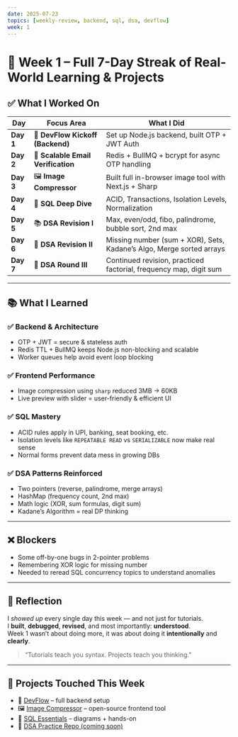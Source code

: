 ```yaml
---
date: 2025-07-23
topics: [weekly-review, backend, sql, dsa, devflow]
week: 1
---
```


# 📘 Week 1 – Full 7-Day Streak of Real-World Learning & Projects

## ✅ What I Worked On

| Day | Focus Area | What I Did |
|-----|------------|------------|
| **Day 1** | 🔧 **DevFlow Kickoff (Backend)** | Set up Node.js backend, built OTP + JWT Auth |
| **Day 2** | 📩 **Scalable Email Verification** | Redis + BullMQ + bcrypt for async OTP handling |
| **Day 3** | 🖼️ **Image Compressor** | Built full in-browser image tool with Next.js + Sharp |
| **Day 4** | 🧠 **SQL Deep Dive** | ACID, Transactions, Isolation Levels, Normalization |
| **Day 5** | 📚 **DSA Revision I** | Max, even/odd, fibo, palindrome, bubble sort, 2nd max |
| **Day 6** | 🧠 **DSA Revision II** | Missing number (sum + XOR), Sets, Kadane’s Algo, Merge sorted arrays |
| **Day 7** | 🔁 **DSA Round III** | Continued revision, practiced factorial, frequency map, digit sum |

---

## 📚 What I Learned

### ✅ Backend & Architecture
- OTP + JWT = secure & stateless auth
- Redis TTL + BullMQ keeps Node.js non-blocking and scalable
- Worker queues help avoid event loop blocking

### ✅ Frontend Performance
- Image compression using `sharp` reduced 3MB → 60KB
- Live preview with slider = user-friendly & efficient UI

### ✅ SQL Mastery
- ACID rules apply in UPI, banking, seat booking, etc.
- Isolation levels like `REPEATABLE READ` vs `SERIALIZABLE` now make real sense
- Normal forms prevent data mess in growing DBs

### ✅ DSA Patterns Reinforced
- Two pointers (reverse, palindrome, merge arrays)
- HashMap (frequency count, 2nd max)
- Math logic (XOR, sum formulas, digit sum)
- Kadane’s Algorithm = real DP thinking

---

## ❌ Blockers
- Some off-by-one bugs in 2-pointer problems
- Remembering XOR logic for missing number
- Needed to reread SQL concurrency topics to understand anomalies

---

## 🧠 Reflection
I *showed up* every single day this week — and not just for tutorials.  
I **built**, **debugged**, **revised**, and most importantly: **understood**.  
Week 1 wasn’t about doing more, it was about doing it **intentionally** and **clearly**.

> “Tutorials teach you syntax. Projects teach you thinking.”

---

## 🔗 Projects Touched This Week
- 🚀 [DevFlow](https://github.com/Sangam5756/devflow) – full backend setup
- 🖼️ [Image Compressor](https://github.com/Sangam5756/imageCompressor) – open-source frontend tool
- 🧠 [SQL Essentials](https://github.com/Sangam5756/sql-essentials) – diagrams + hands-on
- 📘 [DSA Practice Repo (coming soon)](https://github.com/Sangam5756/java)
